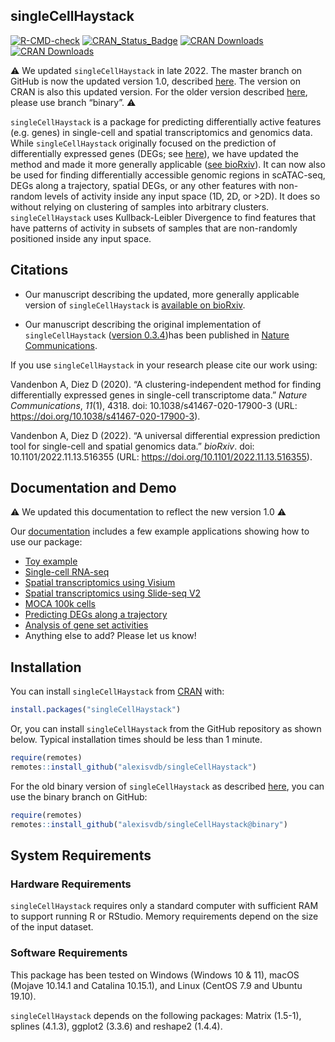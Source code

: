 
<!-- README.md is generated from README.Rmd. Please edit that file -->

## singleCellHaystack

<!-- badges: start -->

[![R-CMD-check](https://github.com/alexisvdb/singleCellHaystack/actions/workflows/R-CMD-check.yaml/badge.svg)](https://github.com/alexisvdb/singleCellHaystack/actions/workflows/R-CMD-check.yaml)
[![CRAN_Status_Badge](https://www.r-pkg.org/badges/version/singleCellHaystack)](https://cran.r-project.org/package=singleCellHaystack)
[![CRAN
Downloads](https://cranlogs.r-pkg.org/badges/singleCellHaystack)](https://cran.r-project.org/package=singleCellHaystack)
[![CRAN
Downloads](https://cranlogs.r-pkg.org/badges/grand-total/singleCellHaystack)](https://cran.r-project.org/package=singleCellHaystack)
<!-- badges: end -->

:warning: We updated `singleCellHaystack` in late 2022. The master
branch on GitHub is now the updated version 1.0, described
[here](https://www.biorxiv.org/content/10.1101/2022.11.13.516355v1). The
version on CRAN is also this updated version. For the older version
described [here](https://doi.org/10.1038/s41467-020-17900-3), please use
branch “binary”. :warning:

`singleCellHaystack` is a package for predicting differentially active
features (e.g. genes) in single-cell and spatial transcriptomics and
genomics data. While `singleCellHaystack` originally focused on the
prediction of differentially expressed genes (DEGs; see
[here](https://doi.org/10.1038/s41467-020-17900-3)), we have updated the
method and made it more generally applicable ([see
bioRxiv](https://www.biorxiv.org/content/10.1101/2022.11.13.516355v1)).
It can now also be used for finding differentially accessible genomic
regions in scATAC-seq, DEGs along a trajectory, spatial DEGs, or any
other features with non-random levels of activity inside any input space
(1D, 2D, or \>2D). It does so without relying on clustering of samples
into arbitrary clusters. `singleCellHaystack` uses Kullback-Leibler
Divergence to find features that have patterns of activity in subsets of
samples that are non-randomly positioned inside any input space.

## Citations

- Our manuscript describing the updated, more generally applicable
  version of `singleCellHaystack` is [available on
  bioRxiv](https://www.biorxiv.org/content/10.1101/2022.11.13.516355v1).

- Our manuscript describing the original implementation of
  `singleCellHaystack` ([version
  0.3.4](https://github.com/alexisvdb/singleCellHaystack/tree/binary))has
  been published in [Nature
  Communications](https://doi.org/10.1038/s41467-020-17900-3).

If you use `singleCellHaystack` in your research please cite our work
using:

Vandenbon A, Diez D (2020). “A clustering-independent method for finding
differentially expressed genes in single-cell transcriptome data.”
*Nature Communications*, *11*(1), 4318. doi: 10.1038/s41467-020-17900-3
(URL: <https://doi.org/10.1038/s41467-020-17900-3>).

Vandenbon A, Diez D (2022). “A universal differential expression
prediction tool for single-cell and spatial genomics data.” *bioRxiv*.
doi: 10.1101/2022.11.13.516355 (URL:
<https://doi.org/10.1101/2022.11.13.516355>).

## Documentation and Demo

:warning: We updated this documentation to reflect the new version 1.0
:warning:

Our [documentation](https://alexisvdb.github.io/singleCellHaystack/)
includes a few example applications showing how to use our package:

- [Toy
  example](https://alexisvdb.github.io/singleCellHaystack/articles/a01_toy_example.html)
- [Single-cell
  RNA-seq](https://alexisvdb.github.io/singleCellHaystack/articles/examples/a02_example_scRNAseq.html)
- [Spatial transcriptomics using
  Visium](https://alexisvdb.github.io/singleCellHaystack/articles/examples/a03_example_spatial_visium.html)
- [Spatial transcriptomics using Slide-seq
  V2](https://alexisvdb.github.io/singleCellHaystack/articles/examples/a04_example_spatial_slideseqV2.html)
- [MOCA 100k
  cells](https://alexisvdb.github.io/singleCellHaystack/articles/examples/a05_moca_100k.html)
- [Predicting DEGs along a
  trajectory](https://alexisvdb.github.io/singleCellHaystack/articles/examples/a06_pseudotime.html)
- [Analysis of gene set
  activities](https://alexisvdb.github.io/singleCellHaystack/articles/examples/a07_gene_sets.html)
- Anything else to add? Please let us know!

## Installation

You can install `singleCellHaystack` from
[CRAN](https://CRAN.R-project.org/package=singleCellHaystack) with:

``` r
install.packages("singleCellHaystack")
```

Or, you can install `singleCellHaystack` from the GitHub repository as
shown below. Typical installation times should be less than 1 minute.

``` r
require(remotes)
remotes::install_github("alexisvdb/singleCellHaystack")
```

For the old binary version of `singleCellHaystack` as described
[here](https://doi.org/10.1038/s41467-020-17900-3), you can use the
binary branch on GitHub:

``` r
require(remotes)
remotes::install_github("alexisvdb/singleCellHaystack@binary")
```

## System Requirements

### Hardware Requirements

`singleCellHaystack` requires only a standard computer with sufficient
RAM to support running R or RStudio. Memory requirements depend on the
size of the input dataset.

### Software Requirements

This package has been tested on Windows (Windows 10 & 11), macOS (Mojave
10.14.1 and Catalina 10.15.1), and Linux (CentOS 7.9 and Ubuntu 19.10).

`singleCellHaystack` depends on the following packages: Matrix (1.5-1),
splines (4.1.3), ggplot2 (3.3.6) and reshape2 (1.4.4).
